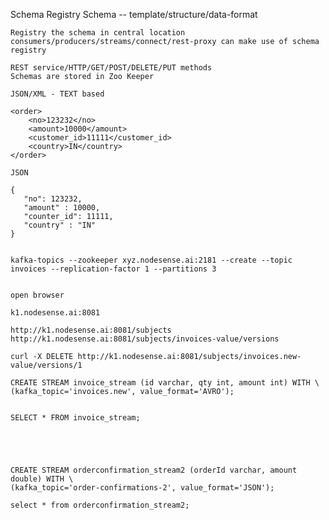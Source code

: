 Schema Registry 
    Schema -- template/structure/data-format
    
    Registry the schema in central location
    consumers/producers/streams/connect/rest-proxy can make use of schema registry
    
    REST service/HTTP/GET/POST/DELETE/PUT methods
    Schemas are stored in Zoo Keeper
    
    JSON/XML - TEXT based
    
    <order>
        <no>123232</no>
        <amount>10000</amount>
        <customer_id>11111</customer_id>
        <country>IN</country>
    </order>
    
    JSON
    
    {
       "no": 123232,
       "amount" : 10000,
       "counter_id": 11111,
       "country" : "IN"
    }
    
    
    kafka-topics --zookeeper xyz.nodesense.ai:2181 --create --topic invoices --replication-factor 1 --partitions 3
    
    
    open browser
    
    k1.nodesense.ai:8081
    
    http://k1.nodesense.ai:8081/subjects
    http://k1.nodesense.ai:8081/subjects/invoices-value/versions
    
    curl -X DELETE http://k1.nodesense.ai:8081/subjects/invoices.new-value/versions/1
    
    CREATE STREAM invoice_stream (id varchar, qty int, amount int) WITH \
    (kafka_topic='invoices.new', value_format='AVRO');
    
    
    SELECT * FROM invoice_stream;





    CREATE STREAM orderconfirmation_stream2 (orderId varchar, amount double) WITH \
    (kafka_topic='order-confirmations-2', value_format='JSON');
    
    select * from orderconfirmation_stream2;